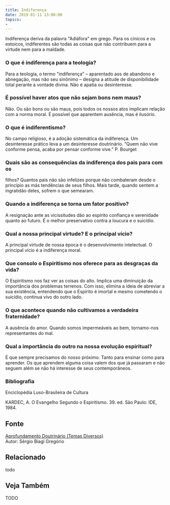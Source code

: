 ```yaml
---
title: Indiferença
date: 2019-01-11 13:00:00
topics: 
- 
---
```


Indiferença deriva da palavra "Adiáfora" em grego. Para os cínicos e os
estoicos, indiferentes são todas as coisas que não contribuem para a virtude nem
para a maldade.

### O que é indiferença para a teologia?
Para a teologia, o termo "indiferença" – aparentado aos de abandono e
abnegação, mas não seu sinônimo – designa a atitude de disponibilidade
total perante a vontade divina. Não é apatia ou desinteresse.

### É possível haver atos que não sejam bons nem maus?
Não. Ou são bons ou são maus, pois todos os nossos atos implicam relação
com a norma moral. É possível que aparentem ausência, mas é ilusório.

### O que é indiferentismo?
No campo religioso, é a adoção sistemática da indiferença. Um
desinteresse prático leva a um desinteresse doutrinário. “Quem não vive
conforme pensa, acaba por pensar conforme vive.” P. Bourget

### Quais são as consequências da indiferença dos pais para com os
filhos?
Quantos pais não são infelizes porque não combateram desde o princípio
as más tendências de seus filhos. Mais tarde, quando sentem a ingratidão
deles, sofrem o que semearam.

### Quando a indiferença se torna um fator positivo?
A resignação ante as vicissitudes dão ao espírito confiança e serenidade
quanto ao futuro. É o melhor preservativo contra a loucura e o
suicídio.

### Qual a nossa principal virtude? E o principal vício?
A principal virtude de nossa época é o desenvolvimento intelectual. O
principal vício é a indiferença moral.
### Que consolo o Espiritismo nos oferece para as desgraças da vida?
O Espiritismo nos faz ver as coisas do alto. Implica uma diminuição da
importância dos problemas terrenos. Com isso, elimina a ideia de
abreviar a sua existência, entendendo que o Espírito é imortal e mesmo
cometendo o suicídio, continua vivo do outro lado.

### O que acontece quando não cultivamos a verdadeira fraternidade?
A ausência do amor. Quando somos impermeáveis ao bem, tornamo-nos
representantes do mal.

### Qual a importância do outro na nossa evolução espiritual?
É que sempre precisamos do nosso próximo. Tanto para ensinar como para
aprender. Os que aprendem alguma coisa valem dos que já passaram e não
seguem além se não há interesse de seus contemporâneos.


### Bibliografia
Enciclopédia Luso-Brasileira de Cultura

KARDEC, A. O Evangelho Segundo o Espiritismo. 39. ed. São Paulo: IDE,
1984.

## Fonte
[Aprofundamento Doutrinário (Temas Diversos)](https://sites.google.com/view/aprofundamentodoutrinario/indiferença)  
Autor: Sérgio Biagi Gregório



## Relacionado
todo

## Veja Também
TODO


